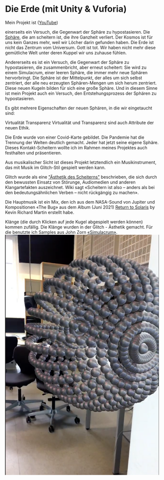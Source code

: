 # Die Erde (mit Unity & Vuforia)

Mein Projekt ist ([YouTube](https://www.youtube.com/watch?v=H5vdiQGo92U))

einerseits
ein Versuch, die Gegenwart der Sphäre zu hypostasieren. Die [Sphäre](https://de.wikipedia.org/wiki/Sphären_(Sloterdijk)), die am scheitern ist, die ihre Ganzheit verliert. Der Kosmos ist für uns kein Ganzes mehr, weil wir Löcher darin gefunden haben. Die Erde ist nicht das Zentrum vom Universum. Gott ist tot. Wir haben nicht mehr diese gemütliche Welt unter deren Kuppel wir uns zuhause fühlen.

Andererseits
es ist ein Versuch, die Gegenwart der Sphäre zu hypostasieren, die zusammenbricht, aber erneut scheitert: Sie wird zu einem Simulacrum, einer leeren Sphäre, die immer mehr neue Sphären hervorbringt. Die Sphäre ist der Mittelpunkt, der alles um sich selbst zentriert, der alle neu erzeugten Sphären-Mengen um sich herum zentriert.
Diese neuen Kugeln bilden für sich eine große Sphäre. Und in diesem Sinne ist mein Projekt auch ein Versuch, den Entstehungsprozess der Sphären zu hypostasieren.

Es gibt mehrere Eigenschaften der neuen Sphären, in die wir eingetaucht sind:

Virtualität Transparenz Virtualität und Transparenz sind auch Attribute der neuen Ethik.

Die Erde wurde von einer Covid-Karte gebildet. Die Pandemie hat die Trennung der Welten deutlich gemacht. Jeder hat jetzt seine eigene Sphäre. Dieses Kontakt-Scheitern wollte ich im Rahmen meines Projektes auch festhalten und präsentieren.

Aus musikalischer Sicht ist dieses Projekt letztendlich ein Musikinstrument, das mit Musik im Glitch-Stil gespielt werden kann.

Glitch wurde als eine ["Ästhetik des Scheiterns"](https://de.wikipedia.org/wiki/Scheitern_(Misserfolg)) beschrieben, die sich durch den bewussten Einsatz von Störunge, Audiomedien und anderen Klangartefakten auszeichnet. Wiki sagt «Scheitern ist also – anders als bei den bedeutungsähnlichen Verben – nicht rückgängig zu machen».

Die Hauptmusik ist ein Mix, den ich aus dem NASA-Sound von Jupiter und Kompositionen «The Bug» aus dem Album (Juni 2021) [Return to Solaris](https://phantomlimblabel.bandcamp.com/album/return-to-solaris) by Kevin Richard Martin erstellt habe. 

Klänge (die durch Klicken auf jede Kugel abgespielt werden können) kommen zufällig. Die Klänge wurden in der Glitch - Ästhetik gemacht. Für die benutzte ich Samples aus John Zorn [«Simulacrum»](https://en.wikipedia.org/wiki/Simulacrum). 
![logo](https://github.com/MilaGrishkova/Die_Erde_Projekt/raw/main/Erde.png)
